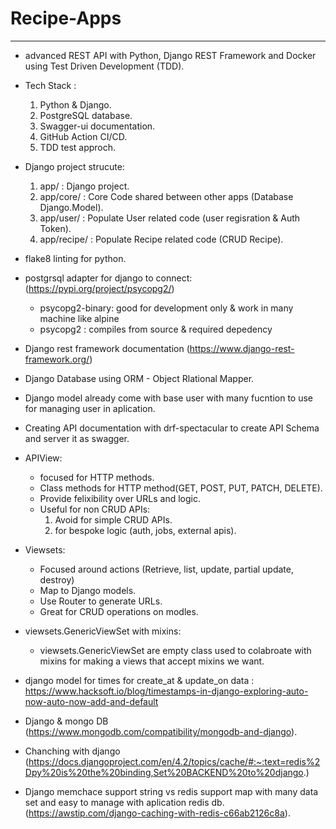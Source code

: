 # Recipe-Apps
-------------
* advanced REST API with Python, Django REST Framework and Docker using Test Driven Development (TDD).
* Tech Stack :
    1. Python & Django.
    2. PostgreSQL database.
    3. Swagger-ui documentation.
    4. GitHub Action CI/CD.
    5. TDD test approch.

* Django project strucute:
    1. app/ : Django project.
    2. app/core/ : Core Code shared between other apps (Database Django.Model).
    3. app/user/ : Populate User related code (user regisration & Auth Token).
    4. app/recipe/ : Populate Recipe related code (CRUD Recipe).

* flake8 linting for python.

* postgrsql adapter for django to connect: (https://pypi.org/project/psycopg2/)
    - psycopg2-binary: good for development only & work in many machine like alpine
    - psycopg2 : compiles from source & required depedency

* Django rest framework documentation (https://www.django-rest-framework.org/)
* Django Database using ORM - Object Rlational Mapper.

* Django model already come with base user with many fucntion to use for managing user in aplication.

* Creating API documentation with drf-spectacular to create API Schema and server it as swagger.

* APIView:
    - focused for HTTP methods.
    - Class methods for HTTP method(GET, POST, PUT, PATCH, DELETE).
    - Provide felixibility over URLs and logic.
    - Useful for non CRUD APIs:
        1. Avoid for simple CRUD APIs.
        2. for bespoke logic (auth, jobs, external apis).

* Viewsets:
    - Focused around actions (Retrieve, list, update, partial update, destroy)
    - Map to Django models.
    - Use Router to generate URLs.
    - Great for CRUD operations on modles.

* viewsets.GenericViewSet with mixins:
    - viewsets.GenericViewSet are empty class used to colabroate with mixins for making a views that accept mixins we want. 

 * django model for times for create_at & update_on data : https://www.hacksoft.io/blog/timestamps-in-django-exploring-auto-now-auto-now-add-and-default

 * Django & mongo DB (https://www.mongodb.com/compatibility/mongodb-and-django).

 * Chanching with django (https://docs.djangoproject.com/en/4.2/topics/cache/#:~:text=redis%2Dpy%20is%20the%20binding,Set%20BACKEND%20to%20django.)
 * Django memchace support string vs redis support map with many data set and easy to manage with aplication redis db.(https://awstip.com/django-caching-with-redis-c66ab2126c8a).